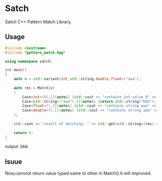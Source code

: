 # Satch
Satch C++ Pattern Match Library.
## Usage
```cpp example.cpp
#include <iostream>
#include "pattern_match.hpp"

using namespace satch;

int main()
{
    auto v = std::variant<int,std::string,double,float>("aaa");
    
    auto res = Match{v}
    (
        Case<int>(0),[](auto&) {std::cout << "contains int value 0" << std::endl; return 0.1;},
        Case<std::string>("aaa"),[](auto&) {return std::string("bbb"); },
        Case<float>(),[](auto&) {std::cout << "contains string aaa" << std::endl; return 0; },
        Case<double>(),[](auto&) {std::cout << "contains string aaa" << std::endl; return 4LL; }
    );
    
    std::cout << "result of metching: " << std::get<std::string>(res) << std::endl;
    
    return 0;
}
```

output: bbb

## Isuue
Now,cannnot return value typed same to other in Match().It will improved.